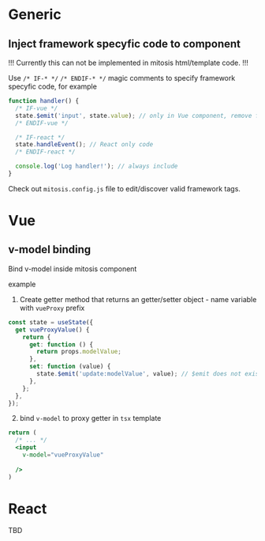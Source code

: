 # Generic

## Inject framework specyfic code to component

!!! Currently this can not be implemented in mitosis html/template code. !!!

Use `/* IF-* */` `/* ENDIF-* */` magic comments to specify framework specyfic code, for example

```js
function handler() {
  /* IF-vue */
  state.$emit('input', state.value); // only in Vue component, remove from other frameworks
  /* ENDIF-vue */

  /* IF-react */
  state.handleEvent(); // React only code
  /* ENDIF-react */

  console.log('Log handler!'); // always include
}
```

Check out `mitosis.config.js` file to edit/discover valid framework tags.

# Vue

## v-model binding

Bind v-model inside mitosis component

example

1. Create getter method that returns an getter/setter object - name variable with `vueProxy` prefix

```js
const state = useState({
  get vueProxyValue() {
    return {
      get: function () {
        return props.modelValue;
      },
      set: function (value) {
        state.$emit('update:modelValue', value); // $emit does not exists in component's state object, this code will be stripped out from React /other frameworks files
      },
    };
  },
});

```

2. bind `v-model` to proxy getter in `tsx` template

```jsx
return (
  /* ... */
  <input
    v-model="vueProxyValue"
    
  />
)
```

# React

TBD